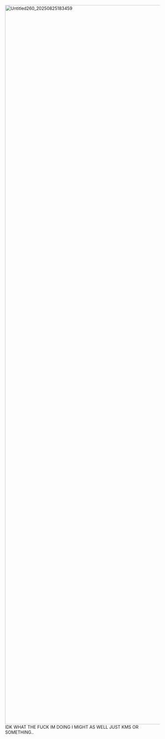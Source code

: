 <img width="3035" height="2336" alt="Untitled260_20250825183459" src="https://github.com/user-attachments/assets/22c584ab-6848-4069-9095-49a69119e67c" />
IDK WHAT THE FUCK IM DOING I MIGHT AS WELL JUST KMS OR SOMETHING..
